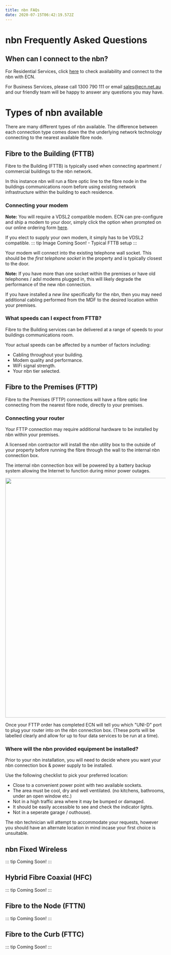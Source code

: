 ```yaml
---
title: nbn FAQs
date: 2020-07-15T06:42:19.572Z
---
```

# nbn Frequently Asked Questions

## When can I connect to the nbn?

For Residential Services, click <a href="https://ecn.net.au/home-solutions/">here</a> to check availability and connect to the nbn with ECN.

For Business Services, please call 1300 790 111 or email <a href="mailto:sales@ecn.net.au?&subject=New%20NBN%20Enquiry" target="_top">sales@ecn.net.au</a> and our friendly team will be happy to answer any questions you may have.

# Types of nbn available

There are many different types of nbn available. The difference between each connection type comes down the the underlying network technology connecting to the nearest available fibre node.

## Fibre to the Building (FTTB)

Fibre to the Building (FTTB) is typically used when connecting apartment / commercial buildings to the nbn network.

In this instance nbn will run a fibre optic line to the fibre node in the buildings communications room before using existing network infrastructure within the building to each residence.

### Connecting your modem

**Note:** You will require a VDSL2 compatible modem. ECN can pre-configure and ship a modem to your door, simply click the option when prompted on our online ordering form <a href="https://ecn.net.au/home-solutions/">here</a>.

If you elect to supply your own modem, it simply has to be VDSL2 compatible.
::: tip
Image Coming Soon! - Typical FTTB setup
:::

Your modem will connect into the existing telephone wall socket. This should be the *first telephone socket* in the property and is typically closest to the door.

**Note:** If you have more than one socket within the premises or have old telephones / adsl modems plugged in, this will likely degrade the performance of the new nbn connection.

If you have installed a *new line* specifically for the nbn, then you may need additional cabling performed from the MDF to the desired location within your premises.

### What speeds can I expect from FTTB?

Fibre to the Building services can be delivered at a range of speeds to your buildings communications room.

Your actual speeds can be affected by a number of factors including:

* Cabling throughout your building.
* Modem quality and performance.
* WiFi signal strength.
* Your nbn tier selected.

## Fibre to the Premises (FTTP)

Fibre to the Premises (FTTP) connections will have a fibre optic line connecting from the nearest fibre node, directly to your premises.

### Connecting your router

Your FTTP connection may require additional hardware to be installed by nbn within your premises.

A licensed nbn contractor will install the nbn utility box to the outside of your property before running the fibre through the wall to the internal nbn connection box.

The internal nbn connection box will be powered by a battery backup system allowing the Internet to function during minor power outages.

<img style="width: 750px; height: auto;" src="/images/nbn_fttp_stock.png">

Once your FTTP order has completed ECN will tell you which "UNI-D" port to plug your router into on the nbn connection box. (These ports will be labelled clearly and allow for up to four data services to be run at a time).

### Where will the nbn provided equipment be installed?

Prior to your nbn installation, you will need to decide where you want your nbn connection box & power supply to be installed.

Use the following checklist to pick your preferred location:

* Close to a convenient power point with two available sockets.
* The area must be cool, dry and well ventilated. (no kitchens, bathrooms, under an open window etc.)
* Not in a high traffic area where it may be bumped or damaged.
* It should be easily accessible to see and check the indicator lights.
* Not in a seperate garage / outhouse).

The nbn technician will attempt to accommodate your requests, however you should have an alternate location in mind incase your first choice is unsuitable.
 
## nbn Fixed Wireless

::: tip
Coming Soon!
:::

## Hybrid Fibre Coaxial (HFC)

::: tip
Coming Soon!
:::

## Fibre to the Node (FTTN)

::: tip
Coming Soon!
:::

## Fibre to the Curb (FTTC)

::: tip
Coming Soon!
:::